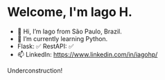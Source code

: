 # Welcome, I'm Iago H.

- 👋 Hi, I’m Iago from São Paulo, Brazil.
- 🌱 I’m currently learning Python.
- Flask: ✅ RestAPI: ✅
- 📫 LinkedIn: https://www.linkedin.com/in/iagohp/

Underconstruction!
